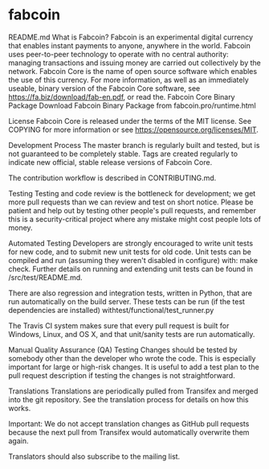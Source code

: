 # fabcoin
 README.md What is Fabcoin? Fabcoin is an experimental digital currency that enables instant payments to anyone, anywhere in the world. Fabcoin uses peer-to-peer technology to operate with no central authority: managing transactions and issuing money are carried out collectively by the network. Fabcoin Core is the name of open source software which enables the use of this currency.  For more information, as well as an immediately useable, binary version of the Fabcoin Core software, see https://fa.biz/download/fab-en.pdf, or read the.
Fabcoin Core Binary Package
Download Fabcoin Binary Package from fabcoin.pro/runtime.html

License
Fabcoin Core is released under the terms of the MIT license. See COPYING for more information or see https://opensource.org/licenses/MIT.

Development Process
The master branch is regularly built and tested, but is not guaranteed to be completely stable. Tags are created regularly to indicate new official, stable release versions of Fabcoin Core.

The contribution workflow is described in CONTRIBUTING.md.

Testing
Testing and code review is the bottleneck for development; we get more pull requests than we can review and test on short notice. Please be patient and help out by testing other people's pull requests, and remember this is a security-critical project where any mistake might cost people lots of money.

Automated Testing
Developers are strongly encouraged to write unit tests for new code, and to submit new unit tests for old code. Unit tests can be compiled and run (assuming they weren't disabled in configure) with: make check. Further details on running and extending unit tests can be found in /src/test/README.md.

There are also regression and integration tests, written in Python, that are run automatically on the build server. These tests can be run (if the test dependencies are installed) withtest/functional/test_runner.py

The Travis CI system makes sure that every pull request is built for Windows, Linux, and OS X, and that unit/sanity tests are run automatically.

Manual Quality Assurance (QA) Testing
Changes should be tested by somebody other than the developer who wrote the code. This is especially important for large or high-risk changes. It is useful to add a test plan to the pull request description if testing the changes is not straightforward.

Translations
Translations are periodically pulled from Transifex and merged into the git repository. See the translation process for details on how this works.

Important: We do not accept translation changes as GitHub pull requests because the next pull from Transifex would automatically overwrite them again.

Translators should also subscribe to the mailing list.
